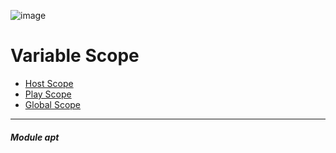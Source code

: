 ![image](https://github.com/rezaabedi1365/Devops/assets/117336743/34046156-49ea-4d67-9b2b-9d36bf77af69)

# Variable Scope
   * [Host Scope](####rd)
   * [Play Scope]()
   * [Global Scope]()


----------------------------------------------------------------
##### Module apt
```

```
